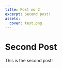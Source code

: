 ```yaml
---
title: Post no 2
excerpt: Second post!
assets:
  cover: test.png
---
```


# Second Post

This is the second post!
